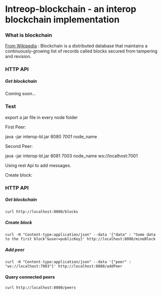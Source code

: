 # Intreop-blockchain - an interop blockchain implementation

### What is blockchain
[From Wikipedia](https://en.wikipedia.org/wiki/Blockchain_(database)) : Blockchain is a distributed database that maintains a continuously-growing list of records called blocks secured from tampering and revision.



### HTTP API
##### Get blockchain

Coming soon...

### Test

export a jar file in every node folder

First Peer:

java -jar interop-bl.jar 8080 7001 node_name

Second Peer:

java -jar interop-bl.jar 8081 7003 node_name ws://localhost:7001

Using rest Api to add messages.

Create block:

### HTTP API
##### Get blockchain
```
curl http://localhost:8080/blocks
```
##### Create block
```
curl -H "Content-type:application/json" --data '{"data" : "Some data to the first block"&user=publicKey}' http://localhost:8080/mineBlock
``` 
##### Add peer
```
curl -H "Content-type:application/json" --data '{"peer" : "ws://localhost:7003"}' http://localhost:8080/addPeer
```
#### Query connected peers
```
curl http://localhost:8080/peers
```


